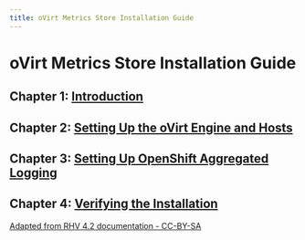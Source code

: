 ```yaml
---
title: oVirt Metrics Store Installation Guide
---
```


# oVirt Metrics Store Installation Guide

## Chapter 1: [Introduction](../Introduction)

## Chapter 2: [Setting Up the oVirt Engine and Hosts](../Setting_Up_the_oVirt_Engine_and_Hosts)

## Chapter 3: [Setting Up OpenShift Aggregated Logging](../Setting_Up_OpenShift_Aggregated_Logging)

## Chapter 4: [Verifying the Installation](../Verifying_the_Installation)

[Adapted from RHV 4.2 documentation - CC-BY-SA](https://access.redhat.com/documentation/en-us/red_hat_virtualization/4.2/html/metrics_store_installation_guide/)
